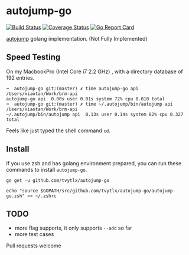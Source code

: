 # autojump-go

[![Build Status](https://travis-ci.org/tvytlx/autojump-go.svg?branch=master)](https://travis-ci.org/tvytlx/autojump-go)
[![Coverage Status](https://coveralls.io/repos/github/tvytlx/autojump-go/badge.svg?branch=master)](https://coveralls.io/github/tvytlx/autojump-go?branch=master)
[![Go Report Card](https://goreportcard.com/badge/github.com/tvytlx/autojump-go)](https://goreportcard.com/report/github.com/tvytlx/autojump-go)

[autojump](https://github.com/wting/autojump) golang implementation. (Not Fully Implemented)

## Speed Testing

On my MacbookPro (Intel Core i7 2.2 GHz) , with a directory database of 192 entries.

```
➜  autojump-go git:(master) ✗ time autojump-go api
/Users/xiaotan/Work/brm-api
autojump-go api  0.00s user 0.01s system 72% cpu 0.010 total
➜  autojump-go git:(master) ✗ time ~/.autojump/bin/autojump api
/Users/xiaotan/Work/brm-api
~/.autojump/bin/autojump api  0.13s user 0.14s system 82% cpu 0.327 total
```

Feels like just typed the shell command `cd`.

## Install

If you use zsh and has golang environment prepared, you can run these commands to install `autojump-go`.

```
go get -u github.com/tvytlx/autojump-go

echo "source $GOPATH/src/github.com/tvytlx/autojump-go/autojump-go.zsh" >> ~/.zshrc
```

## TODO

* more flag supports, it only supports `--add` so far
* more test cases

Pull requests welcome
